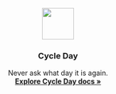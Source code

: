 <p align="center">
  <a href="https://cycleday.trowlink.com/">
    <img src="https://cycleday.trowlink.com/favicon.ico" width=64 height=64>
  </a>

  <h3 align="center">Cycle Day</h3>

  <p align="center">
    Never ask what day it is again.
    <br>
    <a href="https://cycleday.trowlink.com/docs/"><strong>Explore Cycle Day docs &raquo;</strong></a>
    <br>
  </p>
</p>
